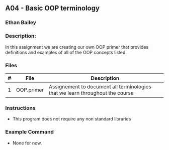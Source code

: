 ## A04 - Basic OOP terminology
### Ethan Bailey
### Description:

In this assignment we are creating our own OOP primer that provides definitions and examples of all of the OOP concepts listed.

### Files

|   #   | File     | Description                      |
| :---: | -------- | -------------------------------- |
|   1   | OOP.primer| Assignement to document all terminologies that we learn throughout the course |


### Instructions

- This program does not require any non standard libraries

### Example Command

- None for now.
